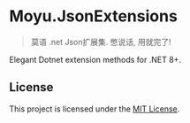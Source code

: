# Moyu.JsonExtensions

> 莫语 .net Json扩展集. 憋说话, 用就完了!

Elegant Dotnet extension methods for .NET 8+.

## License

This project is licensed under the [MIT License](../LICENSE).
